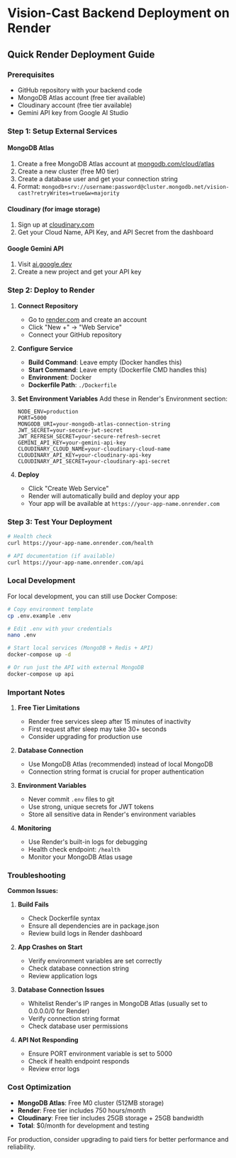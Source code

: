 # Vision-Cast Backend Deployment on Render

## Quick Render Deployment Guide

### Prerequisites
- GitHub repository with your backend code
- MongoDB Atlas account (free tier available)
- Cloudinary account (free tier available)
- Gemini API key from Google AI Studio

### Step 1: Setup External Services

#### MongoDB Atlas
1. Create a free MongoDB Atlas account at [mongodb.com/cloud/atlas](https://mongodb.com/cloud/atlas)
2. Create a new cluster (free M0 tier)
3. Create a database user and get your connection string
4. Format: `mongodb+srv://username:password@cluster.mongodb.net/vision-cast?retryWrites=true&w=majority`

#### Cloudinary (for image storage)
1. Sign up at [cloudinary.com](https://cloudinary.com)
2. Get your Cloud Name, API Key, and API Secret from the dashboard

#### Google Gemini API
1. Visit [ai.google.dev](https://ai.google.dev)
2. Create a new project and get your API key

### Step 2: Deploy to Render

1. **Connect Repository**
   - Go to [render.com](https://render.com) and create an account
   - Click "New +" → "Web Service"
   - Connect your GitHub repository

2. **Configure Service**
   - **Build Command**: Leave empty (Docker handles this)
   - **Start Command**: Leave empty (Dockerfile CMD handles this)
   - **Environment**: Docker
   - **Dockerfile Path**: `./Dockerfile`

3. **Set Environment Variables**
   Add these in Render's Environment section:
   ```
   NODE_ENV=production
   PORT=5000
   MONGODB_URI=your-mongodb-atlas-connection-string
   JWT_SECRET=your-secure-jwt-secret
   JWT_REFRESH_SECRET=your-secure-refresh-secret
   GEMINI_API_KEY=your-gemini-api-key
   CLOUDINARY_CLOUD_NAME=your-cloudinary-cloud-name
   CLOUDINARY_API_KEY=your-cloudinary-api-key
   CLOUDINARY_API_SECRET=your-cloudinary-api-secret
   ```

4. **Deploy**
   - Click "Create Web Service"
   - Render will automatically build and deploy your app
   - Your app will be available at `https://your-app-name.onrender.com`

### Step 3: Test Your Deployment

```bash
# Health check
curl https://your-app-name.onrender.com/health

# API documentation (if available)
curl https://your-app-name.onrender.com/api
```

### Local Development

For local development, you can still use Docker Compose:

```bash
# Copy environment template
cp .env.example .env

# Edit .env with your credentials
nano .env

# Start local services (MongoDB + Redis + API)
docker-compose up -d

# Or run just the API with external MongoDB
docker-compose up api
```

### Important Notes

1. **Free Tier Limitations**
   - Render free services sleep after 15 minutes of inactivity
   - First request after sleep may take 30+ seconds
   - Consider upgrading for production use

2. **Database Connection**
   - Use MongoDB Atlas (recommended) instead of local MongoDB
   - Connection string format is crucial for proper authentication

3. **Environment Variables**
   - Never commit `.env` files to git
   - Use strong, unique secrets for JWT tokens
   - Store all sensitive data in Render's environment variables

4. **Monitoring**
   - Use Render's built-in logs for debugging
   - Health check endpoint: `/health`
   - Monitor your MongoDB Atlas usage

### Troubleshooting

**Common Issues:**

1. **Build Fails**
   - Check Dockerfile syntax
   - Ensure all dependencies are in package.json
   - Review build logs in Render dashboard

2. **App Crashes on Start**
   - Verify environment variables are set correctly
   - Check database connection string
   - Review application logs

3. **Database Connection Issues**
   - Whitelist Render's IP ranges in MongoDB Atlas (usually set to 0.0.0.0/0 for Render)
   - Verify connection string format
   - Check database user permissions

4. **API Not Responding**
   - Ensure PORT environment variable is set to 5000
   - Check if health endpoint responds
   - Review error logs

### Cost Optimization

- **MongoDB Atlas**: Free M0 cluster (512MB storage)
- **Render**: Free tier includes 750 hours/month
- **Cloudinary**: Free tier includes 25GB storage + 25GB bandwidth
- **Total**: $0/month for development and testing

For production, consider upgrading to paid tiers for better performance and reliability.